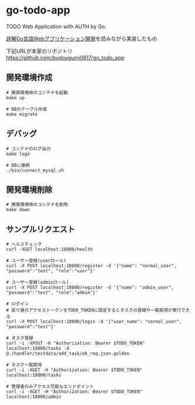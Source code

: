# go-todo-app

TODO Web Application with AUTH by Go.

[詳解Go言語Webアプリケーション開発](https://www.c-r.com/book/detail/1462)を読みながら実装したもの

下記URLが本家のリポジトリ  
<https://github.com/budougumi0617/go_todo_app>

## 開発環境作成

```shell
# 開発環境用のコンテナを起動
make up

# DBのテーブル作成
make migrate
```

## デバッグ

```shell
# コンテナのログ出力
make logs

# DBに接続
./bin/connect_mysql.sh 
```

## 開発環境削除

```shell
# 開発環境用のコンテナを削除
make down
```

## サンプルリクエスト

```shell
# ヘルスチェック
curl -XGET localhost:18000/health

# ユーザー登録(userロール)
curl -X POST localhost:18000/register -d '{"name": "normal_user", "password":"test", "role":"user"}'

# ユーザー登録(adminロール)
curl -X POST localhost:18000/register -d '{"name": "admin_user", "password":"test", "role":"admin"}'

# ログイン
# 戻り値のアクセストークンをTODO_TOKENに設定するとタスクの登録や一覧取得が実行できる
curl -X POST localhost:18000/login -d '{"user_name": "normal_user", "password":"test"}'

# タスク登録
curl -i -XPOST -H "Authorization: Bearer $TODO_TOKEN" localhost:18000/tasks -d @./handler/testdata/add_task/ok_req.json.golden

# タスク一覧取得
curl -i -XGET -H "Authorization: Bearer $TODO_TOKEN" localhost:18000/tasks

# 管理者のみアクセス可能なエンドポイント
curl -i -XGET -H "Authorization: Bearer $TODO_TOKEN" localhost:18000/admin

```
